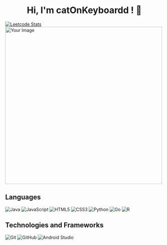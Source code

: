  <h1 align="center">Hi, I'm catOnKeyboardd ! 👋</h1>

[![Leetcode Stats](https://leetcard.jacoblin.cool/catOnKeyboardd)](https://leetcode.com/catOnKeyboardd/)  <a href="https://open.spotify.com/playlist/1dHcLjiPdte6jJQEg1Qv6b?si=8913ab9730a14aa1" target="_blank"><img src="https://i.imgur.com/Iqz4pm2.png" alt="Your Image" width="500"/>
</a>

## Languages

![Java](https://img.shields.io/badge/java-%23ED8B00.svg?style=for-the-badge&logo=java&logoColor=white) 
![JavaScript](https://img.shields.io/badge/javascript-%23323330.svg?style=for-the-badge&logo=javascript&logoColor=%23F7DF1E) 
![HTML5](https://img.shields.io/badge/html5-%23E34F26.svg?style=for-the-badge&logo=html5&logoColor=white) 
![CSS3](https://img.shields.io/badge/css3-%231572B6.svg?style=for-the-badge&logo=css3&logoColor=white) 
![Python](https://img.shields.io/badge/python-3670A0?style=for-the-badge&logo=python&logoColor=ffdd54)
![Go](https://img.shields.io/badge/go-00ADD8?style=for-the-badge&logo=go&logoColor=white)
![R](https://img.shields.io/badge/R-276DC3?style=for-the-badge&logo=R&logoColor=white)

## Technologies and Frameworks

![Git](https://img.shields.io/badge/git-%23F05033.svg?style=for-the-badge&logo=git&logoColor=white) 
![GitHub](https://img.shields.io/badge/github-%23121011.svg?style=for-the-badge&logo=github&logoColor=white)
![Android Studio](https://img.shields.io/badge/Android_Studio-3DDC84?style=for-the-badge&logo=android-studio&logoColor=white)






